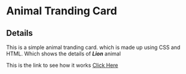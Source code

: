 # Animal Tranding Card

## Details

 This is a simple animal tranding card. which is made up using CSS and HTML. Which shows the details of _**Lion**_ animal

 This is the link to see how it works [Click Here](https://shitalsb.github.io/Animal-Card/)
